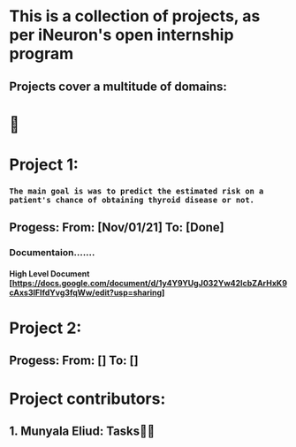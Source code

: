 # This is a collection of projects, as per iNeuron's open internship program

## Projects cover a multitude of domains:


# 🥳<h1>Project 1:</h1> 

### ```The main goal is was to predict the estimated risk on a patient's chance of obtaining thyroid disease or not.```

## Progess:  From: [Nov/01/21] To: [Done]
### Documentaion.......
#### High Level Document [https://docs.google.com/document/d/1y4Y9YUgJ032Yw42IcbZArHxK9cAxs3lFIfdYvg3fqWw/edit?usp=sharing]


# Project 2: 

### 
## Progess:  From: [] To: []



# Project contributors:

## 1. Munyala Eliud: Tasks👷‍♂️